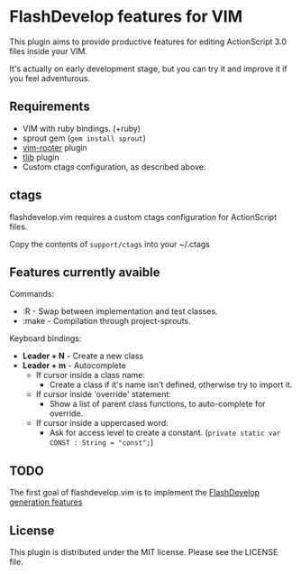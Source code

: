 FlashDevelop features for VIM
===

This plugin aims to provide productive features for editing ActionScript 3.0 files inside your VIM.

It's actually on early development stage, but you can try it and improve it if you feel adventurous.

Requirements
---

* VIM with ruby bindings. (+ruby)
* sprout gem (<code>gem install sprout</code>)
* [vim-rooter](https://github.com/airblade/vim-rooter) plugin
* [tlib](https://github.com/tomtom/tlib_vim) plugin
* Custom ctags configuration, as described above.

ctags
---

flashdevelop.vim requires a custom ctags configuration for ActionScript files. 

Copy the contents of <code>support/ctags</code> into your ~/.ctags


Features currently avaible
---

Commands:

  * :R - Swap between implementation and test classes.
  * :make - Compilation through project-sprouts.

Keyboard bindings:

  * __Leader + N__ - Create a new class
  * __Leader + m__ - Autocomplete
    * If cursor inside a class name:
      * Create a class if it's name isn't defined, otherwise try to import it.
    * If cursor inside 'override' statement:
      * Show a list of parent class functions, to auto-complete for override.
    * If cursor inside a uppercased word:
      * Ask for access level to create a constant. (<code>private static var CONST : String = "const";</code>)


TODO
---

The first goal of flashdevelop.vim is to implement the [FlashDevelop generation features](http://www.flashdevelop.org/wikidocs/index.php?title=Features:Generation)


License
---

This plugin is distributed under the MIT license. Please see the LICENSE file.
